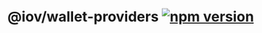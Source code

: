 # @iov/wallet-providers [![npm version](https://img.shields.io/npm/v/@iov/wallet-providers.svg?style=flat-square)](https://www.npmjs.com/package/@iov/wallet-providers)  
